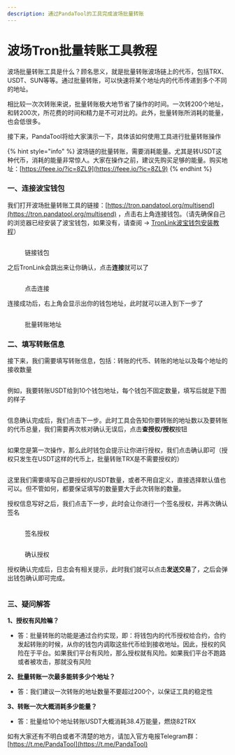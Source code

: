 ```yaml
---
description: 通过PandaTool的工具完成波场批量转账
---
```


# 波场Tron批量转账工具教程

波场批量转账工具是什么？顾名思义，就是批量转账波场链上的代币，包括TRX、USDT、SUN等等。通过批量转账，可以快速将某个地址内的代币传递到多个不同的地址。

相比较一次次转账来说，批量转账极大地节省了操作的时间。一次转200个地址，和转200次，所花费的时间和精力是不可对比的。此外，批量转账所消耗的能量，也会低很多。

接下来，PandaTool将给大家演示一下，具体该如何使用工具进行批量转账操作

{% hint style="info" %}
波场链的批量转账，需要消耗能量。尤其是转USDT这种代币，消耗的能量非常惊人。大家在操作之前，建议先购买足够的能量。购买地址：[https://feee.io/?ic=8ZL9](https://feee.io/?ic=8ZL9)
{% endhint %}

### 一、连接波宝钱包

我们打开波场批量转账工具的链接：[https://tron.pandatool.org/multisend](https://tron.pandatool.org/multisend) ，点击右上角连接钱包。（请先确保自己的浏览器已经安装了波宝钱包，如果没有，请查阅 → [TronLink波宝钱包安装教程](tronlink.md)）

<figure><img src="../.gitbook/assets/1-连接钱包 (1).png" alt=""><figcaption><p>链接钱包</p></figcaption></figure>

之后TronLink会跳出来让你确认，点击**连接**就可以了

<figure><img src="../.gitbook/assets/2-钱包确认.png" alt=""><figcaption><p>点击连接</p></figcaption></figure>

连接成功后，右上角会显示出你的钱包地址，此时就可以进入到下一步了

<figure><img src="../.gitbook/assets/3-连接成功.png" alt=""><figcaption><p>批量转账地址</p></figcaption></figure>

### 二、填写转账信息

接下来，我们需要填写转账信息，包括：转账的代币、转账的地址以及每个地址的接收数量

<figure><img src="../.gitbook/assets/4-转账信息.png" alt=""><figcaption></figcaption></figure>

例如，我要转账USDT给到10个钱包地址，每个钱包不固定数量，填写后就是下图的样子

<figure><img src="../.gitbook/assets/5-转账信息确认.png" alt=""><figcaption></figcaption></figure>

信息确认完成后，我们点击下一步。此时工具会告知你要转账的地址数以及要转账的代币总量，我们需要再次核对确认无误后，点击**查授权/授权**按钮

<figure><img src="../.gitbook/assets/6-核对关键信息 (1).png" alt=""><figcaption></figcaption></figure>

如果您是第一次操作，那么此时钱包会提示让你进行授权，我们点击确认即可（授权只发生在USDT这样的代币上，批量转账TRX是不需要授权的）

<figure><img src="../.gitbook/assets/7-授权提示.png" alt=""><figcaption></figcaption></figure>

这里我们需要填写自己要授权的USDT数量，或者不用自定义，直接选择默认值也可以。但不管如何，都要保证填写的数量要大于此次转账的数量。

授权信息写好之后，我们点击下一步，此时会让你进行一个签名授权，并再次确认签名

<figure><img src="../.gitbook/assets/8-签名授权 (1).png" alt=""><figcaption><p>签名授权</p></figcaption></figure>

<figure><img src="../.gitbook/assets/9-确认授权 (1).png" alt=""><figcaption><p>确认授权</p></figcaption></figure>

授权确认完成后，日志会有相关提示，此时我们就可以点击**发送交易**了，之后会弹出钱包确认即可完成。

<figure><img src="../.gitbook/assets/11-签名.png" alt=""><figcaption></figcaption></figure>

### 三、疑问解答

**1、授权有风险嘛？**

* 答：批量转账的功能是通过合约实现，即：将钱包内的代币授权给合约，合约发起转账的时候，从你的钱包内调取这些代币给到接收地址。因此，授权的风险在于平台。如果我们平台有风险，那么授权就有风险。如果我们平台不跑路或者被攻击，那就没有风险

**2、批量转账一次最多能转多少个地址？**

* 答：我们建议一次转账的地址数量不要超过200个，以保证工具的稳定性

**3、转账一次大概消耗多少能量？**

* 答：批量给10个地址转账USDT大概消耗38.4万能量，燃烧82TRX

如有大家还有不明白或者不清楚的地方，请加入官方电报Telegram群：[https://t.me/PandaTool](https://t.me/PandaTool)
